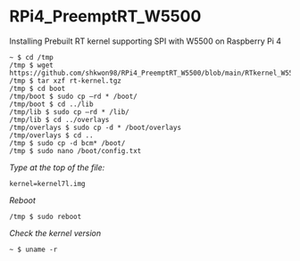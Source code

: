 # RPi4_PreemptRT_W5500
Installing Prebuilt RT kernel supporting SPI with W5500 on Raspberry Pi 4

    ~ $ cd /tmp
    /tmp $ wget https://github.com/shkwon98/RPi4_PreemptRT_W5500/blob/main/RTkernel_W5500.tgz
    /tmp $ tar xzf rt-kernel.tgz
    /tmp $ cd boot
    /tmp/boot $ sudo cp –rd * /boot/ 
    /tmp/boot $ cd ../lib 
    /tmp/lib $ sudo cp –rd * /lib/ 
    /tmp/lib $ cd ../overlays 
    /tmp/overlays $ sudo cp -d * /boot/overlays 
    /tmp/overlays $ cd .. 
    /tmp $ sudo cp -d bcm* /boot/
    /tmp $ sudo nano /boot/config.txt
    
*Type at the top of the file:*

    kernel=kernel7l.img

*Reboot*

    /tmp $ sudo reboot
    
*Check the kernel version*

    ~ $ uname -r

